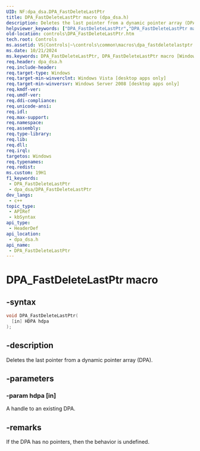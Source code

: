```yaml
---
UID: NF:dpa_dsa.DPA_FastDeleteLastPtr
title: DPA_FastDeleteLastPtr macro (dpa_dsa.h)
description: Deletes the last pointer from a dynamic pointer array (DPA).
helpviewer_keywords: ["DPA_FastDeleteLastPtr","DPA_FastDeleteLastPtr macro [Windows Controls]","_shell_DPA_FastDeleteLastPtr","_shell_DPA_FastDeleteLastPtr_cpp","controls.DPA_FastDeleteLastPtr","controls._shell_DPA_FastDeleteLastPtr","dpa_dsa/DPA_FastDeleteLastPtr"]
old-location: controls\DPA_FastDeleteLastPtr.htm
tech.root: Controls
ms.assetid: VS|Controls|~\controls\common\macros\dpa_fastdeletelastptr.htm
ms.date: 10/21/2024
ms.keywords: DPA_FastDeleteLastPtr, DPA_FastDeleteLastPtr macro [Windows Controls], _shell_DPA_FastDeleteLastPtr, _shell_DPA_FastDeleteLastPtr_cpp, controls.DPA_FastDeleteLastPtr, controls._shell_DPA_FastDeleteLastPtr, dpa_dsa/DPA_FastDeleteLastPtr
req.header: dpa_dsa.h
req.include-header: 
req.target-type: Windows
req.target-min-winverclnt: Windows Vista [desktop apps only]
req.target-min-winversvr: Windows Server 2008 [desktop apps only]
req.kmdf-ver: 
req.umdf-ver: 
req.ddi-compliance: 
req.unicode-ansi: 
req.idl: 
req.max-support: 
req.namespace: 
req.assembly: 
req.type-library: 
req.lib: 
req.dll: 
req.irql: 
targetos: Windows
req.typenames: 
req.redist: 
ms.custom: 19H1
f1_keywords:
 - DPA_FastDeleteLastPtr
 - dpa_dsa/DPA_FastDeleteLastPtr
dev_langs:
 - c++
topic_type:
 - APIRef
 - kbSyntax
api_type:
 - HeaderDef
api_location:
 - dpa_dsa.h
api_name:
 - DPA_FastDeleteLastPtr
---
```


# DPA_FastDeleteLastPtr macro

## -syntax

```cpp
void DPA_FastDeleteLastPtr(
  [in] HDPA hdpa
);
```


## -description

Deletes the last pointer from a dynamic pointer array (DPA).

## -parameters

### -param hdpa [in]

A handle to an existing DPA.

## -remarks

If the DPA has no pointers, then the behavior is undefined.

